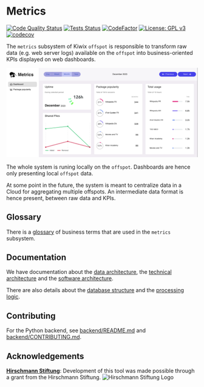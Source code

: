 Metrics
=======

[![Code Quality Status](https://github.com/offspot/metrics/workflows/QA/badge.svg?query=branch%3Amain)](https://github.com/offspot/metrics/actions/workflows/QA.yml?query=branch%3Amain)
[![Tests Status](https://github.com/offspot/metrics/workflows/Tests/badge.svg?query=branch%3Amain)](https://github.com/offspot/metrics/actions/workflows/Tests.yml?query=branch%3Amain)
[![CodeFactor](https://www.codefactor.io/repository/github/offspot/metrics/badge)](https://www.codefactor.io/repository/github/offspot/metrics)
[![License: GPL v3](https://img.shields.io/badge/License-GPLv3-blue.svg)](https://www.gnu.org/licenses/gpl-3.0)
[![codecov](https://codecov.io/gh/offspot/metrics/branch/main/graph/badge.svg)](https://codecov.io/gh/offspot/metrics)

The `metrics` subsystem of Kiwix `offspot` is responsible to transform raw data (e.g. web server logs) available on the `offspot` into business-oriented KPIs displayed on web dashboards.

![Home dashboard](home_dashboard.png)

The whole system is runing locally on the `offspot`. Dashboards are hence only presenting local `offspot` data.

At some point in the future, the system is meant to centralize data in a Cloud for aggregating multiple offspots. An intermediate data format is hence present, between raw data and KPIs.

## Glossary

There is a [glossary](glossary.md) of business terms that are used in the `metrics` subsystem.

## Documentation

We have documentation about the [data architecture](architecture_data.md), the [technical architecture](architecture_technical.md) and the [software architecture](architecture_software.md).

There are also details about the [database structure](database.md) and the [processing logic](processing.md).

## Contributing

For the Python backend, see [backend/README.md](backend/README.md) and [backend/CONTRIBUTING.md](backend/CONTRIBUTING.md).

## Acknowledgements 

**[Hirschmann Stiftung](https://www.hirschmann-stiftung.ch/)**: Development of this tool was made possible through a grant from the Hirschmann Stiftung.
![Hirschmann Stiftung Logo](https://kiwix.org/wp-content/uploads/2023/07/logo_hirschmann_stiftung-1.jpg)